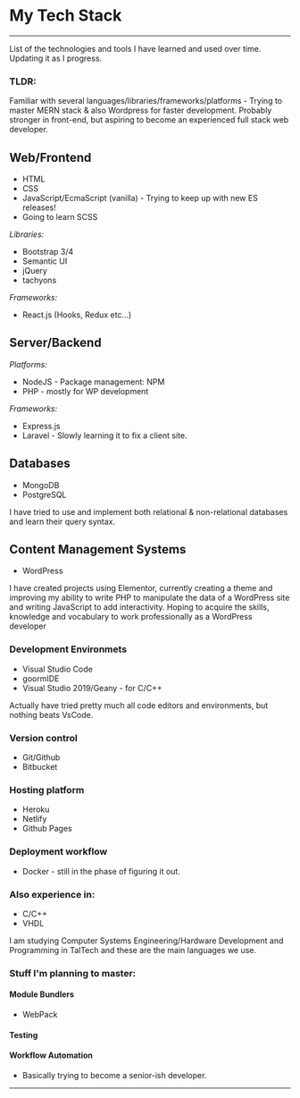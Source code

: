 # My Tech Stack
---
List of the technologies and tools I have learned and used over time. Updating it as I progress.
### TLDR: 
Familiar with several languages/libraries/frameworks/platforms - Trying to master MERN stack & also Wordpress for faster development. Probably stronger in front-end, but aspiring to become an experienced full stack web developer.

## Web/Frontend
* HTML
* CSS
* JavaScript/EcmaScript (vanilla) - Trying to keep up with new ES releases!
* Going to learn SCSS

*Libraries:*
* Bootstrap 3/4
* Semantic UI
* jQuery
* tachyons

*Frameworks:*
* React.js (Hooks, Redux etc...)

## Server/Backend
*Platforms:* 
* NodeJS - Package management: NPM
* PHP - mostly for WP development

*Frameworks:*
* Express.js
* Laravel - Slowly learning it to fix a client site.

## Databases
- MongoDB
- PostgreSQL

I have tried to use and implement both relational & non-relational databases and learn their query syntax. 

## Content Management Systems
* WordPress

I have created projects using Elementor, currently creating a theme and improving my ability to write PHP to manipulate the data of a WordPress site
and writing JavaScript to add interactivity.
Hoping to acquire the skills, knowledge and vocabulary to work professionally as a WordPress developer

### Development Environmets
* Visual Studio Code 
* goormIDE
* Visual Studio 2019/Geany - for C/C++

Actually have tried pretty much all code editors and environments, but nothing beats VsCode.

### Version control
* Git/Github 
* Bitbucket

### Hosting platform
* Heroku
* Netlify
* Github Pages

### Deployment workflow
* Docker - still in the phase of figuring it out.

### Also experience in:
* C/C++ 
* VHDL

I am studying Computer Systems Engineering/Hardware Development and Programming in TalTech and these are the main languages we use. 

### Stuff I'm planning to master:
#### Module Bundlers
* WebPack
#### Testing
#### Workflow Automation

- Basically trying to become a senior-ish developer.
---

